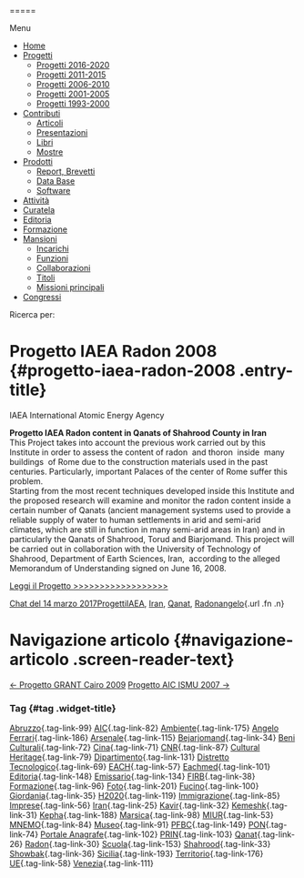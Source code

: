 


=====

 

Menu



-   [Home](index.html)
-   [Progetti](index.html)
    -   [Progetti 2016-2020](index86ea.html?page_id=388)
    -   [Progetti 2011-2015](indexea29.html?page_id=474)
    -   [Progetti 2006-2010](index9b8d.html?page_id=525)
    -   [Progetti 2001-2005](index3429.html?page_id=494)
    -   [Progetti 1993-2000](index5532.html?page_id=559)
-   [Contributi](index376e.html?cat=13)
    -   [Articoli](index305b.html?page_id=438)
    -   [Presentazioni](index3fd7.html?page_id=441)
    -   [Libri](indexb842.html?page_id=450)
    -   [Mostre](index85de.html?page_id=1066)
-   [Prodotti](indexb5e7.html?cat=15)
    -   [Report, Brevetti](indexfea7.html?page_id=1069)
    -   [Data Base](index7175.html?page_id=1072)
    -   [Software](index1a36.html?page_id=1075)
-   [Attività](index852a.html?page_id=410)
-   [Curatela](index5b3e.html?page_id=416)
-   [Editoria](index1597.html?page_id=419)
-   [Formazione](index7f00.html?page_id=422)
-   [Mansioni](index7fa5.html?cat=138)
    -   [Incarichi](indexfc67.html?page_id=1050)
    -   [Funzioni](index5cc7.html?page_id=1061)
    -   [Collaborazioni](index5edb.html?page_id=1083)
    -   [Titoli](indexa54c.html?page_id=1239)
    -   [Missioni principali](indexe97a.html?page_id=1804)
-   [Congressi](index9c1c.html?page_id=425)

Ricerca per:

Progetto IAEA Radon 2008 {#progetto-iaea-radon-2008 .entry-title}
========================

IAEA International Atomic Energy Agency

**Progetto IAEA Radon content in Qanats of Shahrood County in Iran**\
This Project takes into account the previous work carried out by this Institute in order to assess the content of radon  and thoron  inside  many  buildings  of Rome due to the construction materials used in the past centuries. Particularly, important Palaces of the center of Rome suffer this problem.\
Starting from the most recent techniques developed inside this Institute and the proposed research will examine and monitor the radon content inside a certain number of Qanats (ancient management systems used to provide a reliable supply of water to human settlements in arid and semi-arid climates, which are still in function in many semi-arid areas in Iran) and in particularly the Qanats of Shahrood, Torud and Biarjomand. This project will be carried out in collaboration with the University of Technology of Shahrood, Department of Earth Sciences, Iran,  according to the alleged Memorandum of Understanding signed on June 16, 2008.

[Leggi il Progetto \>\>\>\>\>\>\>\>\>\>\>\>\>\>\>\>\>\>](wp-content/uploads/2017/03/Progetto-IAEA-Radon-2008.pdf)

[Chat del 14 marzo 2017](indexce2e.html?p=606 "Permalink a Progetto IAEA Radon 2008")[Progetti](index0b40.html?cat=9)[IAEA](index6977.html?tag=iaea), [Iran](index4241.html?tag=iran), [Qanat](index339d.html?tag=qanat), [Radon](index68d2.html?tag=radon)[angelo](indexcd64.html?author=1 "Vedi tutti gli articoli di angelo"){.url .fn .n}

Navigazione articolo {#navigazione-articolo .screen-reader-text}
====================

[← Progetto GRANT Cairo 2009](index2b8b.html?p=600) [Progetto AIC ISMU 2007 →](index4494.html?p=612)



### Tag {#tag .widget-title}

[Abruzzo](indexbf18.html?tag=abruzzo "2 argomenti"){.tag-link-99} [AIC](indexfd92.html?tag=aic "4 argomenti"){.tag-link-82} [Ambiente](indexa6a7.html?tag=ambiente "6 argomenti"){.tag-link-175} [Angelo Ferrari](indexdddd.html?tag=angelo-ferrari "22 argomenti"){.tag-link-186} [Arsenale](index6e38.html?tag=arsenale "2 argomenti"){.tag-link-115} [Bejarjomand](index93d3.html?tag=bejarjomand "1 argomento"){.tag-link-34} [Beni Culturali](index883e.html?tag=beni-culturali "14 argomenti"){.tag-link-72} [Cina](index26c3.html?tag=cina "2 argomenti"){.tag-link-71} [CNR](index47bd.html?tag=cnr "7 argomenti"){.tag-link-87} [Cultural Heritage](index49c7.html?tag=cultural-heritage "2 argomenti"){.tag-link-79} [Dipartimento](index79d6.html?tag=dipartimento "2 argomenti"){.tag-link-131} [Distretto Tecnologico](index057d.html?tag=distretto-tecnologico "2 argomenti"){.tag-link-69} [EACH](index42c8.html?tag=each "2 argomenti"){.tag-link-57} [Eachmed](indexcf6e.html?tag=eachmed "3 argomenti"){.tag-link-101} [Editoria](indexd50c.html?tag=editoria "1 argomento"){.tag-link-148} [Emissario](index7457.html?tag=emissario "4 argomenti"){.tag-link-134} [FIRB](index7342.html?tag=firb "3 argomenti"){.tag-link-38} [Formazione](index52c4.html?tag=formazione "3 argomenti"){.tag-link-96} [Foto](index2e63.html?tag=foto "2 argomenti"){.tag-link-201} [Fucino](index11b4.html?tag=fucino "5 argomenti"){.tag-link-100} [Giordania](index338b.html?tag=giordania "4 argomenti"){.tag-link-35} [H2020](index3914.html?tag=h2020 "10 argomenti"){.tag-link-119} [Immigrazione](index32ae.html?tag=immigrazione "4 argomenti"){.tag-link-85} [Imprese](index514c.html?tag=imprese "5 argomenti"){.tag-link-56} [Iran](index4241.html?tag=iran "5 argomenti"){.tag-link-25} [Kavir](index3aaa.html?tag=kavir "1 argomento"){.tag-link-32} [Kemeshk](index0773.html?tag=kemeshk "1 argomento"){.tag-link-31} [Kepha](index724b.html?tag=kepha "2 argomenti"){.tag-link-188} [Marsica](index6ce2.html?tag=marsica "5 argomenti"){.tag-link-98} [MIUR](index0aa1.html?tag=miur "3 argomenti"){.tag-link-53} [MNEMO](index7027.html?tag=mnemo "3 argomenti"){.tag-link-84} [Museo](index304a.html?tag=museo "2 argomenti"){.tag-link-91} [PFBC](indexc5dc.html?tag=pfbc "1 argomento"){.tag-link-149} [PON](index0011.html?tag=pon "4 argomenti"){.tag-link-74} [Portale Anagrafe](indexe42c.html?tag=portale-anagrafe "2 argomenti"){.tag-link-102} [PRIN](index9cf1.html?tag=prin "2 argomenti"){.tag-link-103} [Qanat](index339d.html?tag=qanat "6 argomenti"){.tag-link-26} [Radon](index68d2.html?tag=radon "3 argomenti"){.tag-link-30} [Scuola](index2953.html?tag=scuola "2 argomenti"){.tag-link-153} [Shahrood](index6549.html?tag=shahrood "2 argomenti"){.tag-link-33} [Showbak](indexde02.html?tag=showbak "4 argomenti"){.tag-link-36} [Sicilia](index4efa.html?tag=sicilia "2 argomenti"){.tag-link-193} [Territorio](indexfff4.html?tag=territorio "4 argomenti"){.tag-link-176} [UE](index3f45.html?tag=ue "12 argomenti"){.tag-link-58} [Venezia](index05f5.html?tag=venezia "8 argomenti"){.tag-link-111}
